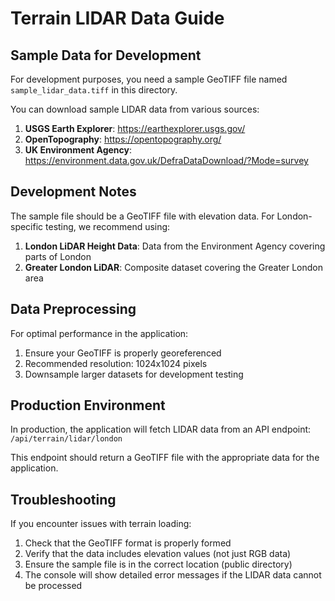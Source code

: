 # Terrain LIDAR Data Guide

## Sample Data for Development

For development purposes, you need a sample GeoTIFF file named `sample_lidar_data.tiff` in this directory.

You can download sample LIDAR data from various sources:

1. **USGS Earth Explorer**: https://earthexplorer.usgs.gov/
2. **OpenTopography**: https://opentopography.org/
3. **UK Environment Agency**: https://environment.data.gov.uk/DefraDataDownload/?Mode=survey

## Development Notes

The sample file should be a GeoTIFF file with elevation data. For London-specific testing, we recommend using:

1. **London LiDAR Height Data**: Data from the Environment Agency covering parts of London
2. **Greater London LiDAR**: Composite dataset covering the Greater London area

## Data Preprocessing

For optimal performance in the application:

1. Ensure your GeoTIFF is properly georeferenced
2. Recommended resolution: 1024x1024 pixels
3. Downsample larger datasets for development testing

## Production Environment

In production, the application will fetch LIDAR data from an API endpoint:
`/api/terrain/lidar/london`

This endpoint should return a GeoTIFF file with the appropriate data for the application.

## Troubleshooting

If you encounter issues with terrain loading:

1. Check that the GeoTIFF format is properly formed
2. Verify that the data includes elevation values (not just RGB data)
3. Ensure the sample file is in the correct location (public directory)
4. The console will show detailed error messages if the LIDAR data cannot be processed
